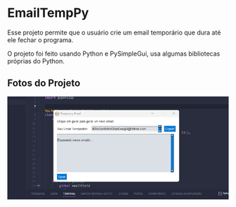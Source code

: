 # EmailTempPy


Esse projeto permite que o usuário crie um email temporário que dura até ele fechar o programa.


O projeto foi feito usando Python e PySimpleGui, usa algumas bibliotecas próprias do Python.



## Fotos do Projeto 

<div align="center">
<img src='https://raw.githubusercontent.com/viniciuscanutx/EmailTempPy/master/img/img1.png' width=800px />
